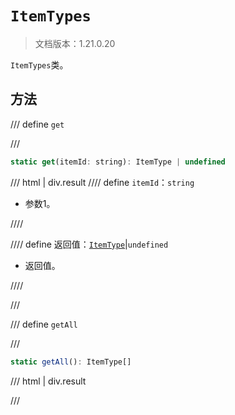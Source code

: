 # `ItemTypes`

> 文档版本：1.21.0.20

`ItemTypes`类。

## 方法

/// define
`get`


///

```js
static get(itemId: string): ItemType | undefined
```

/// html | div.result
//// define
`itemId`：`string`

- 参数1。


////

//// define
返回值：[`ItemType`](./itemtype.md)|`undefined`

- 返回值。


////

///


/// define
`getAll`


///

```js
static getAll(): ItemType[]
```

/// html | div.result

///

